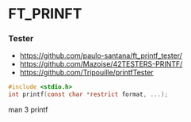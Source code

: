 # FT_PRINFT

### Tester
- https://github.com/paulo-santana/ft_printf_tester/
- https://github.com/Mazoise/42TESTERS-PRINTF/
- https://github.com/Tripouille/printfTester

```c
#include <stdio.h>
int printf(const char *restrict format, ...);
```

man 3 printf
